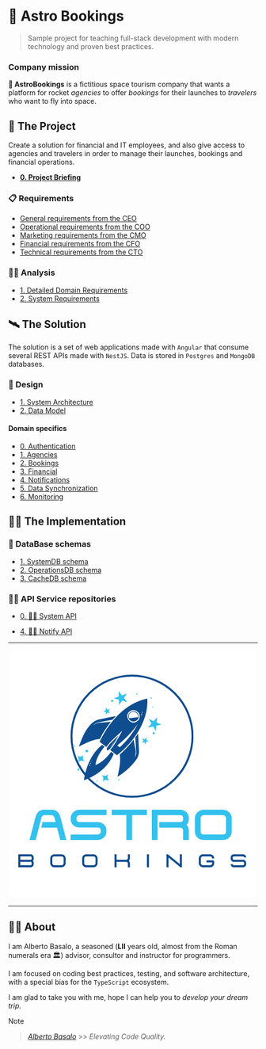 # 🚀 Astro Bookings

> Sample project for teaching full-stack development with modern technology and proven best practices.

### Company mission

**🚀 AstroBookings** is a fictitious space tourism company that wants a platform for rocket _agencies_ to offer _bookings_ for their launches to _travelers_ who want to fly into space.

## 📡 The Project

Create a solution for financial and IT employees, and also give access to agencies and travelers in order to manage their launches, bookings and financial operations.

- [**0. Project Briefing**](./0-project.briefing.md)

### 📋 Requirements

- [General requirements from the CEO](./0-requirements/1-AstroBookings-General_requirements-CEO-letter.md)
- [Operational requirements from the COO](./0-requirements/2-AstroBookings-Operational_requirements-COO-letter.md)
- [Marketing requirements from the CMO](./0-requirements/3-AstroBookings-Marqueting_requirements-CMO-letter.md)
- [Financial requirements from the CFO](./0-requirements/4-AstroBookings-Financial_requirements-CFO-letter.md)
- [Technical requirements from the CTO](./0-requirements/5-AstroBookings-Technical_requirements-CTO-letter.md)

### 🧑‍🔬 Analysis

- [1. Detailed Domain Requirements](./1-analysis/1-domain.requirements.md)
- [2. System Requirements](./1-analysis/2-system.requirements.md)

## 🛰️ The Solution

The solution is a set of web applications made with `Angular` that consume several REST APIs made with `NestJS`. Data is stored in `Postgres` and `MongoDB` databases.

### 🎨 Design

- [1. System Architecture](./2-design/2-system.architecture.md)
- [2. Data Model](./2-design/3-model.erd.md)

#### Domain specifics

- [0. Authentication](./2-design/4_0-authentication.domain.md)
- [1. Agencies](./2-design/4_1-agency-management.domain.md)
- [2. Bookings](./2-design/4_2-booking-management.domain.md)
- [3. Financial](./2-design/4_3-financial-operations.domain.md)
- [4. Notifications](./2-design/4_4-notification-system.domain.md)
- [5. Data Synchronization](./2-design/4_5-data-synchronization.domain.md)
- [6. Monitoring](./2-design/4_6-system-monitoring.domain.md)

## 🧑‍💻 The Implementation

### 📇 DataBase schemas

- [1. SystemDB schema](./3-implementation/5_0-system.schema.md)
- [2. OperationsDB schema](./3-implementation/5_1-operations.schema.md)
- [3. CacheDB schema](./3-implementation/5_2-cache.schema.md)

### 🧑‍💼 API Service repositories

- [0. 🧑‍💼 System API](https://github.com/AstroBookings/system_api)

- [4. 🧑‍💼 Notify API](https://github.com/AstroBookings/notify_api)

---

![Astro Bookings Logo](./AstroBookings.png)

<!-- ## [📚 Project wiki](https://github.com/AstroBookings/.github/wiki)

Documentation relative to the project (requirements, design, coding guides, user manual...) -->

---

## 👨‍🚀 About

I am Alberto Basalo, a seasoned (**LII** years old, almost from the Roman numerals era 🏛️) advisor, consultor and instructor for programmers.

I am focused on coding best practices, testing, and software architecture, with a special bias for the `TypeScript` ecosystem.

I am glad to take you with me, hope I can help you to _develop your dream trip._

> [!NOTE]
>
> > _[Alberto Basalo](https://github.com/albertobasalo)_ >> _Elevating Code Quality._
